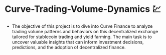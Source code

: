 # Curve-Trading-Volume-Dynamics 💹
* The objective of this project is to dive into Curve Finance to analyze trading volume patterns and behaviors on this decentralized exchange tailored for stablecoin trading and yield farming. The main task is to uncover valuable insights that can inform investment decisions, predictions, and the adoption of decentralized finance.

